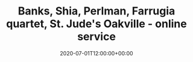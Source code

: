 ---
templateKey: event
guid: CBD6C591-DDD8-B08E-7488-1F863AB3C5E3
date: 2020-07-01T12:00:00+00:00
eventTime: '12:00 pm'
title: "Banks, Shia, Perlman, Farrugia quartet, St. Jude's Oakville - online service"
artist: Banks, Shia, Perlman, Farrugia quartet
city: Oakville
venue: St. Jude's Oakville - online service
group: Tim Shia
---
